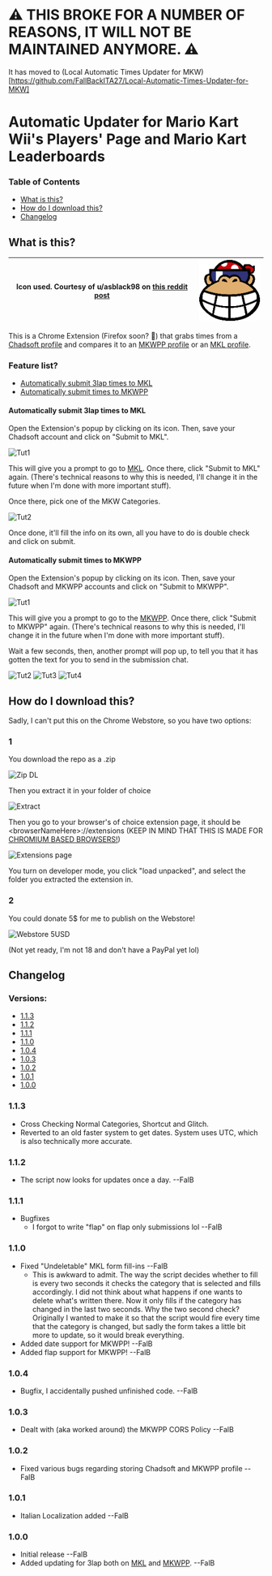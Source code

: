 # ⚠️ THIS BROKE FOR A NUMBER OF REASONS, IT WILL NOT BE MAINTAINED ANYMORE. ⚠️

It has moved to (Local Automatic Times Updater for MKW)[https://github.com/FallBackITA27/Local-Automatic-Times-Updater-for-MKW]

# Automatic Updater for Mario Kart Wii's Players' Page and Mario Kart Leaderboards

### Table of Contents
* [What is this?](#what-is-this)
* [How do I download this?](#how-do-i-download-this)
* [Changelog](#changelog)


## What is this?
| Icon used. Courtesy of u/asblack98 on [this reddit post](https://www.reddit.com/r/MarioKartWii/comments/s41kw9/funky_kong_stadium_logo_remade/) | [![Logo](https://github.com/FallBackITA27/Auto-Updater-MKL-MKWPP/blob/main/images/128p_icon.png?raw=true)](https://github.com/FallBackITA27/Auto-Updater-MKL-MKWPP) |
|-|-|

This is a Chrome Extension (Firefox soon? 👀) that grabs times from a [Chadsoft profile](https://www.chadsoft.co.uk/time-trials/players/1F/7B7D3331A3A008.html#sort-by-date) and compares it to an [MKWPP profile](https://www.mariokart64.com/mkw/profile.php) or an [MKL profile](https://www.mkleaderboards.com/mkw/players/2450).
### Feature list?
* [Automatically submit 3lap times to MKL](#automatically-submit-3lap-times-to-mkl)
* [Automatically submit times to MKWPP](#automatically-submit-times-to-mkwpp)

#### Automatically submit 3lap times to MKL
Open the Extension's popup by clicking on its icon. Then, save your Chadsoft account and click on "Submit to MKL".

![Tut1](https://i.imgur.com/Zw9bVHl.png)

This will give you a prompt to go to [MKL](https://mariokartleaderboards.com/). Once there, click "Submit to MKL" again. (There's technical reasons to why this is needed, I'll change it in the future when I'm done with more important stuff).

Once there, pick one of the MKW Categories.

![Tut2](https://i.imgur.com/84MNcJP.png)

Once done, it'll fill the info on its own, all you have to do is double check and click on submit.

#### Automatically submit times to MKWPP
Open the Extension's popup by clicking on its icon. Then, save your Chadsoft and MKWPP accounts and click on "Submit to MKWPP".

![Tut1](https://i.imgur.com/YfTaazV.png)

This will give you a prompt to go to the [MKWPP](https://mariokart64.com/mkw). Once there, click "Submit to MKWPP" again. (There's technical reasons to why this is needed, I'll change it in the future when I'm done with more important stuff).

Wait a few seconds, then, another prompt will pop up, to tell you that it has gotten the text for you to send in the submission chat.

![Tut2](https://i.imgur.com/kXaIUho.png) ![Tut3](https://i.imgur.com/3sTFS1R.png) ![Tut4](https://i.imgur.com/RbdiL8D.png)


## How do I download this?
Sadly, I can't put this on the Chrome Webstore, so you have two options:
### 1
You download the repo as a .zip

![Zip DL](https://i.imgur.com/b3VwKA8.png)

Then you extract it in your folder of choice

![Extract](https://i.imgur.com/CgfAhS7.png)

Then you go to your browser's of choice extension page, it should be \<browserNameHere\>://extensions (KEEP IN MIND THAT THIS IS MADE FOR [CHROMIUM BASED BROWSERS!](https://en.wikipedia.org/wiki/Chromium_(web_browser)#Browsers_based_on_Chromium))

![Extensions page](https://i.imgur.com/5ziR16P.png)

You turn on developer mode, you click "load unpacked", and select the folder you extracted the extension in.

### 2
You could donate 5$ for me to publish on the Webstore!

![Webstore 5USD](https://i.imgur.com/16XErKN.png)

(Not yet ready, I'm not 18 and don't have a PayPal yet lol)

## Changelog

### Versions:
* [1.1.3](#113)
* [1.1.2](#112)
* [1.1.1](#111)
* [1.1.0](#110)
* [1.0.4](#104)
* [1.0.3](#103)
* [1.0.2](#102)
* [1.0.1](#101)
* [1.0.0](#100)

### 1.1.3
* Cross Checking Normal Categories, Shortcut and Glitch.
* Reverted to an old faster system to get dates. System uses UTC, which is also technically more accurate.
### 1.1.2
* The script now looks for updates once a day. --FalB
### 1.1.1
* Bugfixes
    * I forgot to write "flap" on flap only submissions lol --FalB
### 1.1.0
* Fixed "Undeletable" MKL form fill-ins --FalB
    * This is awkward to admit. The way the script decides whether to fill is every two seconds it checks the category that is selected and fills accordingly. I did not think about what happens if one wants to delete what's written there. Now it only fills if the category has changed in the last two seconds. Why the two second check? Originally I wanted to make it so that the script would fire every time that the category is changed, but sadly the form takes a little bit more to update, so it would break everything.
* Added date support for MKWPP! --FalB
* Added flap support for MKWPP! --FalB
### 1.0.4
* Bugfix, I accidentally pushed unfinished code. --FalB
### 1.0.3
* Dealt with (aka worked around) the MKWPP CORS Policy --FalB
### 1.0.2
* Fixed various bugs regarding storing Chadsoft and MKWPP profile --FalB
### 1.0.1
* Italian Localization added --FalB
### 1.0.0
* Initial release --FalB
* Added updating for 3lap both on [MKL](#automatically-submit-3lap-times-to-mkl) and [MKWPP](#automatically-submit-times-to-mkwpp). --FalB
